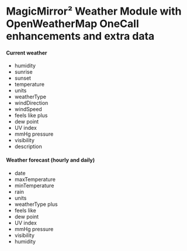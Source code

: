 # MagicMirror² Weather Module with OpenWeatherMap OneCall enhancements and extra data

#### Current weather


- humidity
- sunrise
- sunset
- temperature
- units
- weatherType
- windDirection
- windSpeed
- feels like
plus
- dew point
- UV index
- mmHg pressure
- visibility
- description

#### Weather forecast (hourly and daily)

- date
- maxTemperature
- minTemperature
- rain
- units
- weatherType
plus
- feels like
- dew point
- UV index
- mmHg pressure
- visibility
- humidity
